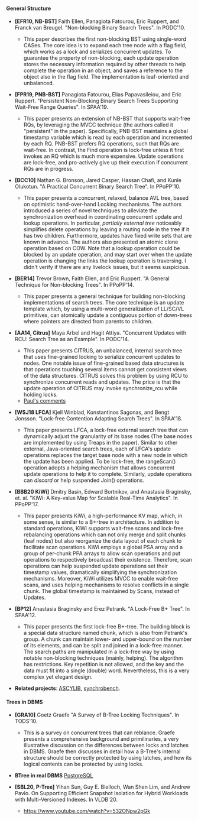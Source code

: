
#### General Structure

* **[EFR10, NB-BST]** Faith Ellen, Panagiota Fatourou, Eric Ruppert, and Franck van Breugel. "Non-blocking Binary Search Trees". In PODC'10.
  * This paper describes the first non-blocking BST using single-word CASes. The core idea is to expand each tree node with a flag field, which works as a lock and serializes concurrent updates. To guarantee the property of non-blocking, each update operation stores the necessary information required by other threads to help complete the operation in an object, and saves a reference to the object also in the flag field. The implementation is leaf-oriented and unbalanced.

* **[FPR19, PNB-BST]** Panagiota Fatourou, Elias Papavasileiou, and Eric Ruppert. "Persistent Non-Blocking Binary Search Trees Supporting Wait-Free Range Queries". In SPAA'19.
  * This paper presents an extension of NB-BST that supports wait-free RQs, by leveraging the MVCC technique (the authors called it "persistent" in the paper). Specifically, PNB-BST maintains a global timestamp variable which is read by each operation and incremented by each RQ. PNB-BST prefers RQ operations, such that RQs are wait-free. In contrast, the Find operation is lock-free unless it first invokes an RQ which is much more expensive. Update operations are lock-free, and pro-actively give up their execution if concurrent RQs are in progress.
 
* **[BCC10]** Nathan G. Bronson, Jared Casper, Hassan Chafi, and Kunle Olukotun. "A Practical Concurrent Binary Search Tree". In PPoPP'10.
  * This paper presents a concurrent, relaxed, balance AVL tree, based on optimistic hand-over-hand Locking mechanisms. The authors introduced a series of novel techniques to alleviate the synchronization overhead in coordinating concurrent update and lookup operations. In particular, *partially external tree* noticeably simplifies delete operations by leaving a routing node in the tree if it has two children. Furthermore, updates have fixed write sets that are known in advance. The authors also presented an atomic clone operation based on COW. Note that a lookup operation could be blocked by an update operation, and may start over when the update operation is changing the links the lookup operation is traversing. I didn't verify if there are any livelock issues, but it seems suspicious.

* **[BER14]** Trevor Brown, Faith Ellen, and Eric Ruppert. "A General Technique for Non-blocking Trees". In PPoPP'14.
  * This paper presents a general technique for building non-blocking implementations of search trees. The core technique is an update template which, by using a multi-word generalization of LL/SC/VL primitives, can atomically update a contiguous portion of down-trees where pointers are directed from parents to children.

* **[AA14, Citrus]** Maya Arbel and Hagit Attiya. "Concurrent Updates with RCU: Search Tree as an Example". In PODC'14.
  * This paper presents CITRUS, an unbalanced, internal search tree that uses fine-grained locking to serialize concurrent updates to nodes. One notable issue of fine-grained based data structures is that operations touching several items cannot get consistent views of the data structures. CITRUS solves this problem by using RCU to synchronize concurrent reads and updates. The price is that the update operation of CITRUS may invoke synchronize_rcu while holding locks. 
  * [Paul's comments](https://lwn.net/Articles/619355/)

* **[WSJ18 LFCA]** Kjell Winblad, Konstantinos Sagonas, and Bengt Jonsson. "Lock-free Contention Adapting Search Trees". In SPAA'18.
  * This paper presents LFCA, a lock-free external search tree that can dynamically adjust the granularity of its base nodes (The base nodes are implemented by using Treaps in the paper). Similar to other external, Java-oriented search trees, each of LFCA's update operations replaces the target base node with a new node in which the update has been applied. To be lock-free, the rangeScan() operation adopts a helping mechanism that allows concurrent update operations to help it to complete. Similarly, update operations can *discard* or help suspended Join() operations.

* **[BBB20 KiWi]** Dmitry Basin, Edward Bortnikov, and Anastasia Braginsky, et. al. "KiWi: A Key-value Map for Scalable Real-Time Analytics". In PPoPP'17.
  * This paper presents KiWi, a high-performance KV map, which, in some sense, is similar to a B+-tree in architecture. In addition to standard operations, KiWi supports wait-free scans and lock-free rebalancing operations which can not only merge and split chunks (leaf nodes) but also reorganize the data layout of each chunk to facilitate scan operations. KiWi employs a global PSA array and a group of per-chunk PPA arrays to allow scan operations and put operations to respectively broadcast their existence. Therefore, scan operations can help suspended update operations set their timestamp values, dramatically simplifying the synchronization mechanisms. Moreover, KiWi utilizes MVCC to enable wait-free scans, and uses helping mechanisms to resolve conflicts in a single chunk. The global timestamp is maintained by Scans, instead of Updates.

* **[BP12]** Anastasia Braginsky and Erez Petrank. "A Lock-Free B+ Tree". In SPAA'12.
  * This paper presents the first lock-free B+-tree. The building block is a special data structure named chunk, which is also from Petrank's group. A chunk can maintain lower- and upper-bound on the number of its elements, and can be split and joined in a lock-free manner. The search paths are manipulated in a lock-free way by using notable non-blocking techniques (mainly, helping). The algorithm has restrictions. Key repetition is not allowed, and the key and the data must fit into a single (double) word. Nevertheless, this is a very complex yet elegant design.
  


* **Related projects**: [ASCYLIB](https://github.com/LPD-EPFL/ASCYLIB), [synchrobench](https://github.com/gramoli/synchrobench).


#### Trees in DBMS

* **[GRA10]** Goetz Graefe "A Survey of B-Tree Locking Techniques". In TODS'10.
  * This is a survey on concurrent trees that can reblance. Graefe presents a comprehensive background and primilinaries, a very illustrative discussion on the differences between locks and latches in DBMS. Graefe then discusses in detail how a B-Tree's internal structure should be correctly protected by using latches, and how its logical contents can be protected by using locks.

* **BTree in real DBMS** [PostgreSQL](https://www.youtube.com/watch?v=VO5xmj-6aT4)

* **[SBL20, P-Tree]** Yihan Sun, Guy E. Blelloch, Wan Shen Lim, and Andrew Pavlo. On Supporting Efficient Snapshot Isolation for
 Hybrid Workloads with Multi-Versioned Indexes. In VLDB'20.
  * https://www.youtube.com/watch?v=532ONpw2pGk
